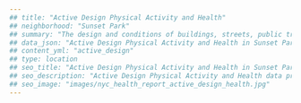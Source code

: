 ```yaml
---
## title: "Active Design Physical Activity and Health"
## neighborhood: "Sunset Park"
## summary: "The design and conditions of buildings, streets, public transportation and parks influence physical activity, use of active transportation and other healthy behavior. A neighborhood's features can also impact the safety of its residents."
## data_json: "Active Design Physical Activity and Health in Sunset Park"
## content_yml: "active_design"
## type: location
## seo_title: "Active Design Physical Activity and Health in Sunset Park"
## seo_description: "Active Design Physical Activity and Health data profile for the Sunset Park neighborhood of NYC."
## seo_image: "images/nyc_health_report_active_design_health.jpg"
---
```

